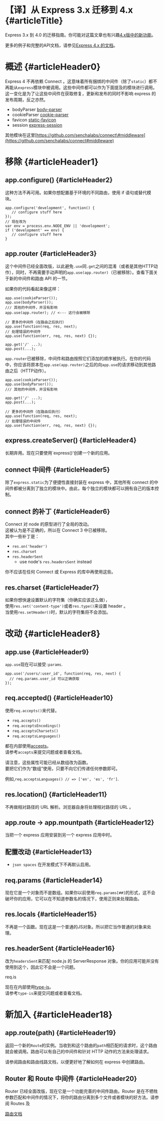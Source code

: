 # 【译】从 Express 3.x 迁移到 4.x {#articleTitle}

Express 3.x 到 4.0 的迁移指南。你可能对这篇文章也有兴趣[4.x版中的新功能](https://github.com/visionmedia/express/wiki/New-features-in-4.x)。

更多的例子和完整的API文档，请参见[Express 4.x 的文档](http://expressjs.com/4x/api.html)。

# 概述 {#articleHeader0}

Express 4 不再依赖 Connect 。这意味着所有捆绑的中间件（除了`static`）都不再能从`express`模块中被调用。这些中间件都可以作为下面提及的模块进行调用。这一变化是为了让这些中间件在获取修复，更新和发布的同时不影响 express 的发布周期，反之亦然。

* bodyParser
  [body-parser](https://github.com/expressjs/body-parser)
* cookieParser
  [cookie-parser](https://github.com/expressjs/cookie-parser)
* favicon
  [static-favicon](https://github.com/expressjs/favicon)
* session
  [express-session](https://github.com/expressjs/session)

其他模块在这里[https://github.com/senchalabs/connect\#middleware](https://github.com/senchalabs/connect#middleware)

# 移除 {#articleHeader1}

## app.configure\(\) {#articleHeader2}

这种方法不再可用。如果你想配置基于环境的不同路由，使用 if 语句或替代模块。

```
app.configure('development', function() {
   // configure stuff here
});
// 现在改为
var env = process.env.NODE_ENV || 'development';
if ('development' == env) {
   // configure stuff here
}
```

## app.router {#articleHeader3}

这个中间件已经全面改版，以此避免`.use`同`.get`之间的混淆（或者是其他HTTP动作），同时，不再需要手动声明的`app.use(app.router)`（已被移除）。查看下面关于新的中间件和路由 API 的一节。

如果你的代码看起来像这样：

```
app.use(cookieParser());
app.use(bodyParser());
/// 其他的中间件，并没有影响
app.use(app.router); // <--- 这行会被移除

// 更多的中间件（在路由之后执行）
app.use(function(req, res, next);
// 处理错误的中间件
app.use(function(err, req, res, next) {});

app.get('/' ...);
app.post(...);
```

`app.router`已被移除，中间件和路由按照它们添加的顺序被执行。在你的代码中，你应该将原本在`app.use(app.router)`之后的向`app.use`的请求移动到其他路由之后（HTTP动作）。

```
app.use(cookieParser());
app.use(bodyParser());
/// 其他的中间件，并没有影响

app.get('/' ...);
app.post(...);

// 更多的中间件（在路由后执行）
app.use(function(req, res, next);
// 处理错误的中间件
app.use(function(err, req, res, next) {});
```

## express.createServer\(\) {#articleHeader4}

长期弃用。现在只要使用\`express\(\)'创建一个新的应用。

## connect 中间件 {#articleHeader5}

除了`express.static`为了便捷性直接封装在 express 中，其他所有 connect 的中间件都被分离到了独立的模块中。由此，每个独立的模块都可以拥有自己的版本控制。

## connect 的补丁 {#articleHeader6}

Connect 对 node 的原型进行了全局的改动。  
这被认为是不正确的，所以在 Connect 3 中已被移除。  
其中一些补丁是：

* `res.on('header')`
* `res.charset`
* `res.headerSent`
  * use node's
    `res.headersSent`
    instead

你不应该在任何 Connect 或 Express 的库中再使用这些。

## res.charset {#articleHeader7}

如果你想快速设置默认的字符集（你确实应该这么做），  
使用`res.set('content-type')`或者`res.type()`来设置 header 。  
当使用`res.setHeader()`时，默认的字符集将不会添加。

# 改动 {#articleHeader8}

## app.use {#articleHeader9}

`app.use`现在可以接受`:params`.

```
app.use('/users/:user_id', function(req, res, next) {
  // req.params.user_id 可以正确获取
});
```

## req.accepted\(\) {#articleHeader10}

使用`req.accepts()`来代替。

* `req.accepts()`
* `req.acceptsEncodings()`
* `req.acceptsCharsets()`
* `req.acceptsLanguages()`

都在内部使用[accepts](https://github.com/expressjs/accepts)。  
请参考`accepts`来提交问题或者查看文档。

请注意，这些属性可能已经从数组改为函数。  
要把它们作为“数组”使用，只要不向它们传递任何参数即可。

例如,`req.acceptsLanguages() // => ['en', 'es', 'fr']`.

## res.location\(\) {#articleHeader11}

不再做相对路径的 URL 解析。浏览器自身将处理相对路径的 URL 。

## app.route -&gt; app.mountpath {#articleHeader12}

当把一个 express 应用安装到另一个 express 应用中时。

## 配置改动 {#articleHeader13}

* `json spaces`
  在开发模式下不再默认启用。

## req.params {#articleHeader14}

现在它是一个对象而不是数组。如果你以前使用`req.params[##]`的形式，这不会破坏你的应用，它可以在不知道参数名的情况下，使用正则来处理路由。

## res.locals {#articleHeader15}

不再是一个函数。现在这是一个普通的JS对象。所以把它当作普通的对象来处理。

## res.headerSent {#articleHeader16}

改为`headersSent`来匹配 node.js 的 ServerResponse 对象。你的应用可能并没有使用到这个，因此它不会是一个问题。

req.is

现在在内部使用[type-is](https://github.com/expressjs/type-is)。  
请参考`type-is`来提交问题或者查看文档。

# 新加入 {#articleHeader18}

## app.route\(path\) {#articleHeader19}

返回一个新的`Route`的实例。当收到和这个路由的`path`相匹配的请求时，这个路由就会被调用。路由可以有自己的中间件和针对 HTTP 动作的方法来处理请求。

请参阅路由和路由线路文档，以便更好地了解如何在 express 中创建路由。

## Router 和 Route 中间件 {#articleHeader20}

Router 已经全面改版，现在它是一个功能完善的中间件路由。Router 是在不牺牲参数匹配和中间件的情况下，将你的路由分离到多个文件或者模块的好方法。请参阅 Routes 及

[路由文档](http://expressjs.com/4x/api.html#router)

